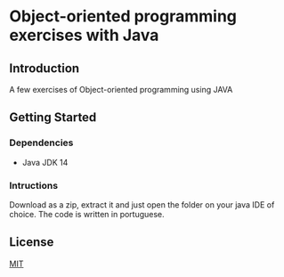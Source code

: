 # Object-oriented programming exercises with Java

## Introduction

A few exercises of Object-oriented programming using JAVA

## Getting Started

### Dependencies
* Java JDK 14

### Intructions

Download as a zip, extract it and just open the folder on your java IDE of choice. 
The code is written in portuguese.

## License
[MIT](https://opensource.org/licenses/MIT)

